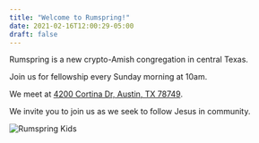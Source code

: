```yaml
---
title: "Welcome to Rumspring!"
date: 2021-02-16T12:00:29-05:00
draft: false
---
```


Rumspring is a new crypto-Amish congregation in central Texas.

Join us for fellowship every Sunday morning at 10am.

We meet at [4200 Cortina Dr, Austin, TX 78749](https://goo.gl/maps/Zuk96G7jiKjC8s8dA).

We invite you to join us as we seek to follow Jesus in community.

![Rumspring Kids](/img/teens.jpeg)